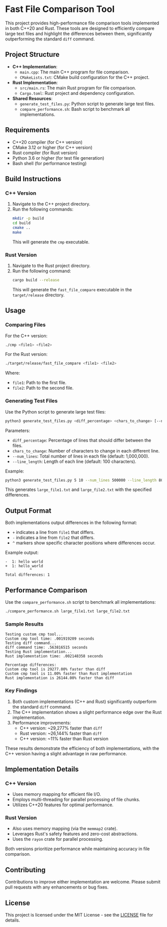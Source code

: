 # Fast File Comparison Tool

This project provides high-performance file comparison tools implemented in both C++20 and Rust. These tools are designed to efficiently compare large text files and highlight the differences between them, significantly outperforming the standard `diff` command.

## Project Structure

- **C++ Implementation**:
  - `main.cpp`: The main C++ program for file comparison.
  - `CMakeLists.txt`: CMake build configuration for the C++ project.
- **Rust Implementation**:
  - `src/main.rs`: The main Rust program for file comparison.
  - `Cargo.toml`: Rust project and dependency configuration.
- **Shared Resources**:
  - `generate_test_files.py`: Python script to generate large test files.
  - `compare_performance.sh`: Bash script to benchmark all implementations.

## Requirements

- C++20 compiler (for C++ version)
- CMake 3.12 or higher (for C++ version)
- Rust compiler (for Rust version)
- Python 3.6 or higher (for test file generation)
- Bash shell (for performance testing)

## Build Instructions

### C++ Version

1. Navigate to the C++ project directory.
2. Run the following commands:
   ```bash
   mkdir -p build
   cd build
   cmake ..
   make
   ```
   This will generate the `cmp` executable.

### Rust Version

1. Navigate to the Rust project directory.
2. Run the following command:
   ```bash
   cargo build --release
   ```
   This will generate the `fast_file_compare` executable in the `target/release` directory.

## Usage

### Comparing Files

For the C++ version:
```bash
./cmp <file1> <file2>
```

For the Rust version:
```bash
./target/release/fast_file_compare <file1> <file2>
```

Where:
- `file1`: Path to the first file.
- `file2`: Path to the second file.

### Generating Test Files

Use the Python script to generate large test files:
```bash
python3 generate_test_files.py <diff_percentage> <chars_to_change> [--num_lines <num_lines>] [--line_length <line_length>]
```

Parameters:
- `diff_percentage`: Percentage of lines that should differ between the files.
- `chars_to_change`: Number of characters to change in each different line.
- `--num_lines`: Total number of lines in each file (default: 1,000,000).
- `--line_length`: Length of each line (default: 100 characters).

Example:
```bash
python3 generate_test_files.py 5 10 --num_lines 500000 --line_length 80
```

This generates `large_file1.txt` and `large_file2.txt` with the specified differences.

## Output Format

Both implementations output differences in the following format:
- `+` indicates a line from `file1` that differs.
- `-` indicates a line from `file2` that differs.
- `^` markers show specific character positions where differences occur.

Example output:
```
-  1: hello world
+  1: hello_world
           ^
Total differences: 1
```

## Performance Comparison

Use the `compare_performance.sh` script to benchmark all implementations:
```bash
./compare_performance.sh large_file1.txt large_file2.txt
```

### Sample Results

```
Testing custom cmp tool...
Custom cmp tool time: .001919209 seconds
Testing diff command...
diff command time: .563816515 seconds
Testing Rust implementation...
Rust implementation time: .002148358 seconds

Percentage differences:
Custom cmp tool is 29277.00% faster than diff
Custom cmp tool is 11.00% faster than Rust implementation
Rust implementation is 26144.00% faster than diff
```

### Key Findings

1. Both custom implementations (C++ and Rust) significantly outperform the standard `diff` command.
2. The C++ implementation shows a slight performance edge over the Rust implementation.
3. Performance improvements:
   - C++ version: ~29,277% faster than `diff`
   - Rust version: ~26,144% faster than `diff`
   - C++ version: ~11% faster than Rust version

These results demonstrate the efficiency of both implementations, with the C++ version having a slight advantage in raw performance.

## Implementation Details

### C++ Version
- Uses memory mapping for efficient file I/O.
- Employs multi-threading for parallel processing of file chunks.
- Utilizes C++20 features for optimal performance.

### Rust Version
- Also uses memory mapping (via the `memmap2` crate).
- Leverages Rust's safety features and zero-cost abstractions.
- Uses the `rayon` crate for parallel processing.

Both versions prioritize performance while maintaining accuracy in file comparison.

## Contributing

Contributions to improve either implementation are welcome. Please submit pull requests with any enhancements or bug fixes.

## License

This project is licensed under the MIT License - see the [LICENSE](LICENSE) file for details.
